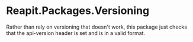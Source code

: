 # Reapit.Packages.Versioning
Rather than rely on versioning that doesn't work, this package just checks that the api-version header is set and is in a valid format.
